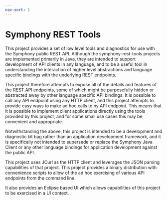 ```yaml
---
nav-sort: 1
---
```

# Symphony REST Tools
This project provides a set of low level tools and diagnostics for use with the Symphony public REST API.  Although the symphony-rest-tools projects are implemented primarily in Java, they are intended to support development of API clients in any language, and to be a useful tool in understanding the interaction of higher level abstractions and language specific bindings with the underlying REST endpoints. 

This project therefore attempts to expose all of the details and features of the REST API endpoints, some of which might be purposefully hidden or abstracted away by other language specific API bindings. It is possible to call any API endpoint using any HTTP client, and this project attempts to provide easy ways to make ad hoc calls to ny API endpoint. This means that it is possible to implement client applications directly using the tools provided by this project, and for some small use cases this may be convenient and appropriate.

Notwithstanding the above, this project is intended to be a development and diagnostic kit bag rather than an application development framework, and it is specifically not intended to supersede or replace the Symphony Java Client or any other language bindings for application development against the public API.

This project uses JCurl as the HTTP client and leverages the JSON parsing capabilities
of that project. This project provides a binary distribution with convenience scripts to 
allow of the ad hoc exercising of various API endpoints from the command line.

It also provides an Eclipse based UI which allows capabilities of this project to be exercised in a UI context.

